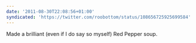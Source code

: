 ```yaml
---
date: '2011-08-30T22:08:56+01:00'
syndicated: 'https://twitter.com/roobottom/status/108656725925699584'
---
```

Made a brilliant (even if I do say so myself) Red Pepper soup.
